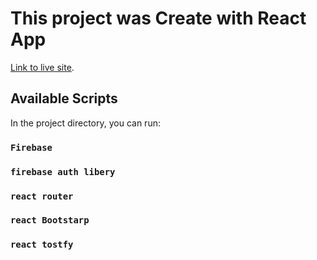 # This project was Create with React App

 [Link to live site](https://gym-react-app-9775a.web.app/).

## Available Scripts

In the project directory, you can run:

### `Firebase`
### `firebase auth libery`
### `react router`
### `react Bootstarp`
### `react tostfy`